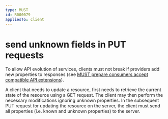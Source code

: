 ```yaml
---
type: MUST
id: R000079
appliesTo: client
---
```


# send unknown fields in PUT requests

To allow API evolution of services, clients must not break if providers add new properties to responses (see [MUST prepare consumers accept compatible API extensions](@guidelines/R000029)).

A client that needs to update a resource, first needs to retrieve the current state of the resource using a GET request. The client may then perform the necessary modifications ignoring unknown properties. In the subsequent PUT request for updating the resource on the server, the client must send all properties (i.e. known and unknown properties) to the server.
